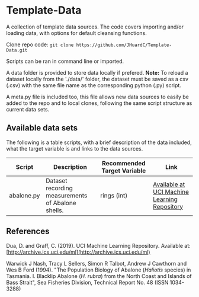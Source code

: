 # Template-Data
A collection of template data sources. The code covers importing and/or loading data, with options for default cleansing functions.

Clone repo code:
`git clone https://github.com/JHuardC/Template-Data.git`

Scripts can be ran in command line or imported. 

A data folder is provided to store data locally if prefered. **Note:** To reload a dataset locally from the './data/' folder, the dataset must be saved as a csv (.csv) with the same file name as the corresponding python (.py) script.

A meta.py file is included too, this file allows new data sources to easily be added to the repo and to local clones, following the same script structure as current data sets.

## Available data sets
The following is a table scripts, with a brief description of the data included, what the target variable is and links to the data sources.

| Script  | Description | Recommended Target Variable | Link  |
| ------- | ------- | ------- | ------- |
| abalone.py  | Dataset recording measurements of Abalone shells. | rings (int) | [Available at UCI Machine Learning Repository](https://archive.ics.uci.edu/ml/datasets/abalone) |

## References
Dua, D. and Graff, C. (2019). UCI Machine Learning Repository. Available at: [http://archive.ics.uci.edu/ml](http://archive.ics.uci.edu/ml)

Warwick J Nash, Tracy L Sellers, Simon R Talbot, Andrew J Cawthorn and Wes B Ford (1994). "The Population Biology of Abalone (_Haliotis_ species) in Tasmania. I. Blacklip Abalone (_H. rubra_) from the North Coast and Islands of Bass Strait", Sea Fisheries Division, Technical Report No. 48 (ISSN 1034-3288)
